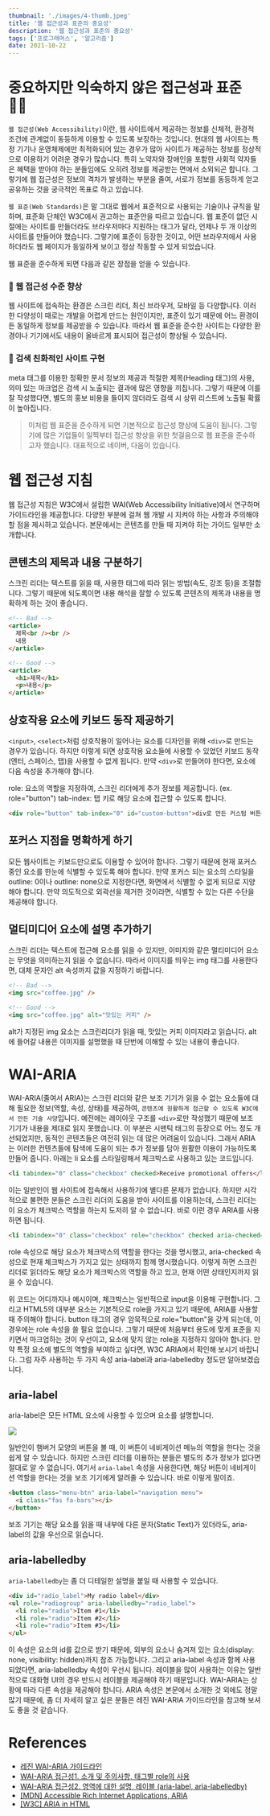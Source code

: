 ```yaml
---
thumbnail: './images/4-thumb.jpeg'
title: '웹 접근성과 표준의 중요성'
description: '웹 접근성과 표준의 중요성'
tags: ['프로그래머스', '알고리즘']
date: 2021-10-22
---
```


# 중요하지만 익숙하지 않은 접근성과 표준 😵‍💫

`웹 접근성(Web Accessibility)`이란, 웹 사이트에서 제공하는 정보를 신체적, 환경적 조건에 관계없이 동등하게 이용할 수 있도록 보장하는 것입니다. 현대의 웹 사이트는 특정 기기나 운영체제에만 최적화되어 있는 경우가 많아 사이트가 제공하는 정보를 정상적으로 이용하기 어려운 경우가 많습니다. 특히 노약자와 장애인을 포함한 사회적 약자들은 혜택을 받아야 하는 분들임에도 오히려 정보를 제공받는 면에서 소외되곤 합니다. 그렇기에 웹 접근성은 정보의 격차가 발생하는 부분을 줄여, 서로가 정보를 동등하게 얻고 공유하는 것을 궁극적인 목표로 하고 있습니다.

`웹 표준(Web Standards)`은 말 그대로 웹에서 표준적으로 사용되는 기술이나 규칙을 말하며, 표준화 단체인 W3C에서 권고하는 표준안을 따르고 있습니다. 웹 표준이 없던 시절에는 사이트를 만들더라도 브라우저마다 지원하는 태그가 달라, 언제나 두 개 이상의 사이트를 만들어야 했습니다. 그렇기에 표준이 등장한 것이고, 어떤 브라우저에서 사용하더라도 웹 페이지가 동일하게 보이고 정상 작동할 수 있게 되었습니다.

웹 표준을 준수하게 되면 다음과 같은 장점을 얻을 수 있습니다.

### 📍 웹 접근성 수준 향상

웹 사이트에 접속하는 환경은 스크린 리더, 최신 브라우저, 모바일 등 다양합니다. 이러한 다양성이 때로는 개발을 어렵게 만드는 원인이지만, 표준이 있기 때문에 어느 환경이든 동일하게 정보를 제공받을 수 있습니다. 따라서 웹 표준을 준수한 사이트는 다양한 환경이나 기기에서도 내용이 올바르게 표시되어 접근성이 향상될 수 있습니다.

### 📍 검색 친화적인 사이트 구현

meta 태그를 이용한 정확한 문서 정보의 제공과 적절한 제목(Heading 태그)의 사용, 의미 있는 마크업은 검색 시 노출되는 결과에 많은 영향을 끼칩니다. 그렇기 때문에 이를 잘 작성했다면, 별도의 홍보 비용을 들이지 않더라도 검색 시 상위 리스트에 노출될 확률이 높아집니다.

> 이처럼 웹 표준을 준수하게 되면 기본적으로 접근성 향상에 도움이 됩니다. 그렇기에 많은 기업들이 일찍부터 접근성 향상을 위한 첫걸음으로 웹 표준을 준수하고자 했습니다. 대표적으로 네이버, 다음이 있습니다.

# 웹 접근성 지침

웹 접근성 지침은 W3C에서 설립한 WAI(Web Accessibility Initiative)에서 연구하며 가이드라인을 제공합니다. 다양한 부분에 걸쳐 웹 개발 시 지켜야 하는 사항과 주의해야 할 점을 제시하고 있습니다. 본문에서는 콘텐츠를 만들 때 지켜야 하는 가이드 일부만 소개합니다.

## 콘텐츠의 제목과 내용 구분하기

스크린 리더는 텍스트를 읽을 때, 사용한 태그에 따라 읽는 방법(속도, 강조 등)을 조절합니다. 그렇기 때문에 되도록이면 내용 해석을 잘할 수 있도록 콘텐츠의 제목과 내용을 명확하게 하는 것이 좋습니다.

```html
<!-- Bad -->
<article>
  제목<br /><br />
  내용
</article>

<!-- Good -->
<article>
  <h1>제목</h1>
  <p>내용</p>
</article>
```

## 상호작용 요소에 키보드 동작 제공하기

`<input>`, `<select>`처럼 상호작용이 일어나는 요소를 디자인을 위해 `<div>`로 만드는 경우가 있습니다. 하지만 이렇게 되면 상호작용 요소들에 사용할 수 있었던 키보드 동작(엔터, 스페이스, 탭)을 사용할 수 없게 됩니다. 만약 `<div>`로 만들어야 한다면, 요소에 다음 속성을 추가해야 합니다.

role: 요소의 역할을 지정하여, 스크린 리더에게 추가 정보를 제공합니다. (ex. role="button")
tab-index: 탭 키로 해당 요소에 접근할 수 있도록 합니다.

```html
<div role="button" tab-index="0" id="custom-button">div로 만든 커스텀 버튼</div>
```

## 포커스 지점을 명확하게 하기

모든 웹사이트는 키보드만으로도 이용할 수 있어야 합니다. 그렇기 때문에 현재 포커스 중인 요소를 한눈에 식별할 수 있도록 해야 합니다. 만약 포커스 되는 요소의 스타일을 outline: 0이나 outline: none으로 지정한다면, 화면에서 식별할 수 없게 되므로 지양해야 합니다. 만약 의도적으로 외곽선을 제거한 것이라면, 식별할 수 있는 다른 수단을 제공해야 합니다.

## 멀티미디어 요소에 설명 추가하기

스크린 리더는 텍스트에 접근해 요소를 읽을 수 있지만, 이미지와 같은 멀티미디어 요소는 무엇을 의미하는지 읽을 수 없습니다. 따라서 이미지를 띄우는 img 태그를 사용한다면, 대체 문자인 alt 속성까지 값을 지정하기 바랍니다.

```html
<!-- Bad -->
<img src="coffee.jpg" />

<!-- Good -->
<img src="coffee.jpg" alt="맛있는 커피" />
```

alt가 지정된 img 요소는 스크린리더가 읽을 때, 맛있는 커피 이미지라고 읽습니다. alt에 들어갈 내용은 이미지를 설명했을 때 단번에 이해할 수 있는 내용이 좋습니다.

# WAI-ARIA

WAI-ARIA(줄여서 ARIA)는 스크린 리더와 같은 보조 기기가 읽을 수 없는 요소들에 대해 필요한 정보(역할, 속성, 상태)를 제공하여, `콘텐츠에 원활하게 접근할 수 있도록 W3C에서 만든 기술 사양`입니다. 예전에는 레이아웃 구조를 `<div>`로만 작성했기 때문에 보조 기기가 내용을 제대로 읽지 못했습니다. 이 부분은 시맨틱 태그의 등장으로 어느 정도 개선되었지만, 동적인 콘텐츠들은 여전히 읽는 데 많은 어려움이 있습니다. 그래서 ARIA는 이러한 컨텐츠들에 탐색에 도움이 되는 추가 정보를 담아 원활한 이용이 가능하도록 만들어 줍니다.
아래는 li 요소를 스타일링해서 체크박스로 사용하고 있는 코드입니다.

```html
<li tabindex="0" class="checkbox" checked>Receive promotional offers</li>
```

이는 일반인이 웹 사이트에 접속해서 사용하기에 별다른 문제가 없습니다. 하지만 시각적으로 불편한 분들은 스크린 리더의 도움을 받아 사이트를 이용하는데, 스크린 리더는 이 요소가 체크박스 역할을 하는지 도저히 알 수 없습니다. 바로 이런 경우 ARIA를 사용하면 됩니다.

```html
<li tabindex="0" class="checkbox" role="checkbox" checked aria-checked="true">Receive promotional offers</li>
```

role 속성으로 해당 요소가 체크박스의 역할을 한다는 것을 명시했고, aria-checked 속성으로 현재 체크박스가 가지고 있는 상태까지 함께 명시했습니다. 이렇게 하면 스크린 리더로 읽더라도 해당 요소가 체크박스의 역할을 하고 있고, 현재 어떤 상태인지까지 읽을 수 있습니다.

위 코드는 어디까지나 예시이며, 체크박스는 일반적으로 input을 이용해 구현합니다. 그리고 HTML5의 대부분 요소는 기본적으로 role을 가지고 있기 때문에, ARIA를 사용할 때 주의해야 합니다. button 태그의 경우 암묵적으로 role="button"을 갖게 되는데, 이 경우에는 role 속성을 쓸 필요 없습니다. 그렇기 때문에 처음부터 용도에 맞게 표준을 지키면서 마크업하는 것이 우선이고, 요소에 맞지 않는 role을 지정하지 않아야 합니다. 만약 특정 요소에 별도의 역할을 부여하고 싶다면, W3C ARIA에서 확인해 보시기 바랍니다.
그럼 자주 사용하는 두 가지 속성 aria-label과 aria-labelledby 정도만 알아보겠습니다.

## aria-label

aria-label은 모든 HTML 요소에 사용할 수 있으며 요소를 설명합니다.

![](https://img1.daumcdn.net/thumb/R1280x0/?scode=mtistory2&fname=https%3A%2F%2Fblog.kakaocdn.net%2Fdn%2FbH0uKU%2FbtriuUaKCr8%2F5CYw6DH3nKVEZ3dnXk953k%2Fimg.jpg)

일반인이 햄버거 모양의 버튼을 볼 때, 이 버튼이 네비게이션 메뉴의 역할을 한다는 것을 쉽게 알 수 있습니다. 하지만 스크린 리더를 이용하는 분들은 별도의 추가 정보가 없다면 절대로 알 수 없습니다. 여기서 `aria-label` 속성을 사용한다면, 해당 버튼이 네비게이션 역할을 한다는 것을 보조 기기에게 알려줄 수 있습니다. 바로 이렇게 말이죠.

```html
<button class="menu-btn" aria-label="navigation menu">
  <i class="fas fa-bars"></i>
</button>
```

보조 기기는 해당 요소를 읽을 때 내부에 다른 문자(Static Text)가 있더라도, aria-label의 값을 우선으로 읽습니다.

## aria-labelledby

`aria-labelledby`는 좀 더 디테일한 설명을 붙일 때 사용할 수 있습니다.

```html
<div id="radio_label">My radio label</div>
<ul role="radiogroup" aria-labelledby="radio_label">
  <li role="radio">Item #1</li>
  <li role="radio">Item #2</li>
  <li role="radio">Item #3</li>
</ul>
```

이 속성은 요소의 id를 값으로 받기 때문에, 외부의 요소나 숨겨져 있는 요소(display: none, visibility: hidden)까지 참조 가능합니다. 그리고 aria-label 속성과 함께 사용되었다면, aria-labelledby 속성이 우선시 됩니다. 레이블을 많이 사용하는 이유는 일반적으로 대화형 UI의 경우 반드시 레이블을 제공해야 하기 때문입니다.
WAI-ARIA는 상황에 따라 다른 속성을 제공해야 합니다. ARIA 속성은 본문에서 소개한 것 외에도 정말 많기 때문에, 좀 더 자세히 알고 싶은 분들은 레진 WAI-ARIA 가이드라인을 참고해 보셔도 좋을 것 같습니다.

# References

- [레진 WAI-ARIA 가이드라인](#)
- [WAI-ARIA 접근성1. 소개 및 주의사항, 태그별 role의 사용](#)
- [WAI-ARIA 접근성2. 영역에 대한 설명, 레이블 (aria-label, aria-labelledby)](#)
- [[MDN] Accessible Rich Internet Applications, ARIA](#)
- [[W3C] ARIA in HTML](#)
